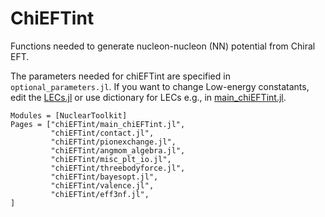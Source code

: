 # ChiEFTint

Functions needed to generate nucleon-nucleon (NN) potential from Chiral EFT.

The parameters needed for chiEFTint are specified in `optional_parameters.jl`.
If you want to change Low-energy constatants, edit the [LECs.jl](../../src/chiEFTint/LECs.jl) or use dictionary for LECs e.g., in [main_chiEFTint.jl](../../src/chiEFTint/main_chiEFTint.jl).

```@autodocs
Modules = [NuclearToolkit]
Pages = ["chiEFTint/main_chiEFTint.jl",
         "chiEFTint/contact.jl",
         "chiEFTint/pionexchange.jl",
         "chiEFTint/angmom_algebra.jl",
         "chiEFTint/misc_plt_io.jl",
         "chiEFTint/threebodyforce.jl",
         "chiEFTint/bayesopt.jl",
         "chiEFTint/valence.jl",         
         "chiEFTint/eff3nf.jl",
]
``` 

